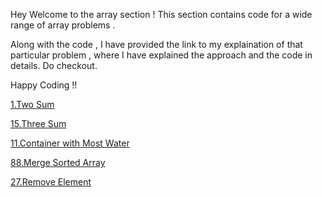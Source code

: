 Hey Welcome to the array section ! 
This section contains code for a wide range of array problems .


Along with the code , I have provided the link to my explaination of that particular problem , where I have explained the approach and the code in details.
Do checkout.


Happy Coding !!

[1.Two Sum](https://leetcode.com/problems/two-sum/solutions/5764422/2-sum-easiest-explanation-youll-see)

[15.Three Sum](https://leetcode.com/problems/3sum/solutions/5768776/3sum-easiest-explanation-you-ll-see)

[11.Container with Most Water](https://leetcode.com/problems/container-with-most-water/solutions/5774286/easiest-explanation-youll-see-with-images)

[88.Merge Sorted Array](https://leetcode.com/problems/merge-sorted-array/solutions/5789546/merge-sorted-array-easiest-explanation-you-ll-see)

[27.Remove Element](https://leetcode.com/problems/remove-element/solutions/5792683/remove-element-easiest-explanation-youll-see)
